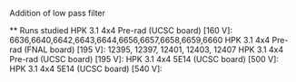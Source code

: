 Addition of low pass filter 

** Runs studied
   HPK 3.1 4x4 Pre-rad (UCSC board) [160 V]: 6636,6640,6642,6643,6644,6656,6657,6658,6659,6660
   HPK 3.1 4x4 Pre-rad (FNAL board) [195 V]: 12395, 12397, 12401, 12403, 12407
   HPK 3.1 4x4 Pre-rad (UCSC board) [195 V]: 
   HPK 3.1 4x4 5E14    (UCSC board) [500 V]:
   HPK 3.1 4x4 5E14    (UCSC board) [540 V]:
